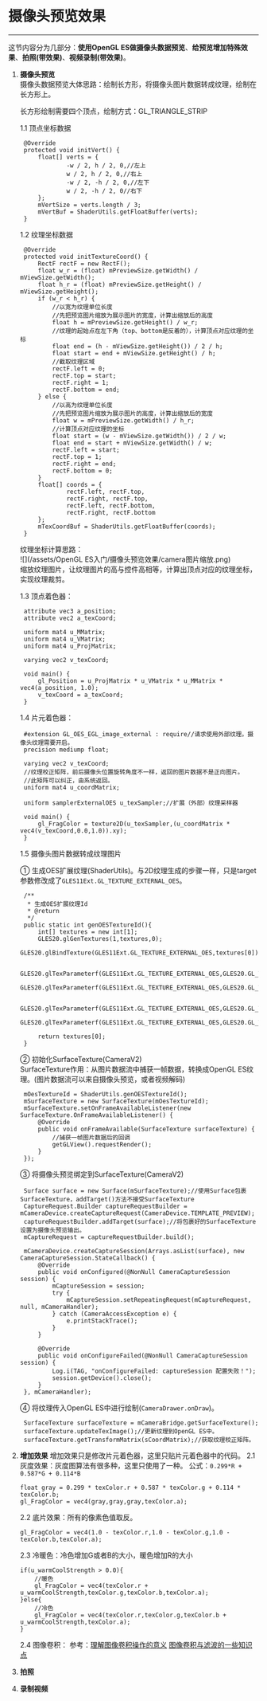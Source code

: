 # 摄像头预览效果

---

这节内容分为几部分：**使用OpenGL ES做摄像头数据预览**、**给预览增加特殊效果**、**拍照\(带效果\)**、**视频录制\(带效果\)**。

1. **摄像头预览**  
    摄像头数据预览大体思路：绘制长方形，将摄像头图片数据转成纹理，绘制在长方形上。

   长方形绘制需要四个顶点，绘制方式：GL\_TRIANGLE\_STRIP

   1.1 顶点坐标数据

   ```
    @Override
    protected void initVert() {
        float[] verts = {
                -w / 2, h / 2, 0,//左上
                w / 2, h / 2, 0,//右上
                -w / 2, -h / 2, 0,//左下
                w / 2, -h / 2, 0//右下
        };
        mVertSize = verts.length / 3;
        mVertBuf = ShaderUtils.getFloatBuffer(verts);
    }
   ```

   1.2 纹理坐标数据

   ```
    @Override
    protected void initTextureCoord() {
        RectF rectF = new RectF();
        float w_r = (float) mPreviewSize.getWidth() / mViewSize.getWidth();
        float h_r = (float) mPreviewSize.getHeight() / mViewSize.getHeight();
        if (w_r < h_r) {
            //以宽为纹理单位长度
            //先把预览图片缩放为展示图片的宽度，计算出缩放后的高度
            float h = mPreviewSize.getHeight() / w_r;
            //纹理的起始点在左下角（top、bottom是反着的），计算顶点对应纹理的坐标
            float end = (h - mViewSize.getHeight()) / 2 / h;
            float start = end + mViewSize.getHeight() / h;
            //截取纹理区域
            rectF.left = 0;
            rectF.top = start;
            rectF.right = 1;
            rectF.bottom = end;
        } else {
            //以高为纹理单位长度
            //先把预览图片缩放为展示图片的高度，计算出缩放后的宽度
            float w = mPreviewSize.getWidth() / h_r;
            //计算顶点对应纹理的坐标
            float start = (w - mViewSize.getWidth()) / 2 / w;
            float end = start + mViewSize.getWidth() / w;
            rectF.left = start;
            rectF.top = 1;
            rectF.right = end;
            rectF.bottom = 0;
        }
        float[] coords = {
                rectF.left, rectF.top,
                rectF.right, rectF.top,
                rectF.left, rectF.bottom,
                rectF.right, rectF.bottom
        };
        mTexCoordBuf = ShaderUtils.getFloatBuffer(coords);
    }
   ```

   纹理坐标计算思路：  
    ![](/assets/OpenGL ES入门/摄像头预览效果/camera图片缩放.png)  
    缩放纹理图片，让纹理图片的高与控件高相等，计算出顶点对应的纹理坐标，实现纹理裁剪。

   1.3 顶点着色器：

   ```
    attribute vec3 a_position;
    attribute vec2 a_texCoord;

    uniform mat4 u_MMatrix;
    uniform mat4 u_VMatrix;
    uniform mat4 u_ProjMatrix;

    varying vec2 v_texCoord;

    void main() {
        gl_Position = u_ProjMatrix * u_VMatrix * u_MMatrix * vec4(a_position, 1.0);
        v_texCoord = a_texCoord;
    }
   ```

   1.4 片元着色器：

   ```
    #extension GL_OES_EGL_image_external : require//请求使用外部纹理。摄像头纹理需要开启。
    precision mediump float;

    varying vec2 v_texCoord;
    //纹理校正矩阵，前后摄像头位置旋转角度不一样，返回的图片数据不是正向图片。
    //此矩阵可以纠正，由系统返回。
    uniform mat4 u_coordMatrix;

    uniform samplerExternalOES u_texSampler;//扩展（外部）纹理采样器

    void main() {
        gl_FragColor = texture2D(u_texSampler,(u_coordMatrix * vec4(v_texCoord,0.0,1.0)).xy);
    }
   ```

   1.5 摄像头图片数据转成纹理图片  
    
    ① 生成OES扩展纹理\(ShaderUtils\)。与2D纹理生成的步骤一样，只是target参数修改成了`GLES11Ext.GL_TEXTURE_EXTERNAL_OES`。

   ```
    /**
     * 生成OES扩展纹理Id
     * @return
     */
    public static int genOESTextureId(){
        int[] textures = new int[1];
        GLES20.glGenTextures(1,textures,0);
        GLES20.glBindTexture(GLES11Ext.GL_TEXTURE_EXTERNAL_OES,textures[0]);

        GLES20.glTexParameterf(GLES11Ext.GL_TEXTURE_EXTERNAL_OES,GLES20.GL_TEXTURE_MIN_FILTER,GLES20.GL_NEAREST);
        GLES20.glTexParameterf(GLES11Ext.GL_TEXTURE_EXTERNAL_OES,GLES20.GL_TEXTURE_MAG_FILTER,GLES20.GL_LINEAR);

        GLES20.glTexParameterf(GLES11Ext.GL_TEXTURE_EXTERNAL_OES,GLES20.GL_TEXTURE_WRAP_S,GLES20.GL_CLAMP_TO_EDGE);
        GLES20.glTexParameterf(GLES11Ext.GL_TEXTURE_EXTERNAL_OES,GLES20.GL_TEXTURE_WRAP_T,GLES20.GL_CLAMP_TO_EDGE);

        return textures[0];
    }
   ```

   ② 初始化SurfaceTexture\(CameraV2\)  
    SurfaceTexture作用：从图片数据流中捕获一帧数据，转换成OpenGL ES纹理。\(图片数据流可以来自摄像头预览，或者视频解码\)

   ```
    mOesTextureId = ShaderUtils.genOESTextureId();
    mSurfaceTexture = new SurfaceTexture(mOesTextureId);
    mSurfaceTexture.setOnFrameAvailableListener(new SurfaceTexture.OnFrameAvailableListener() {
        @Override
        public void onFrameAvailable(SurfaceTexture surfaceTexture) {
            //捕获一帧图片数据后的回调
            getGLView().requestRender();
        }
    });
   ```

   ③ 将摄像头预览绑定到SurfaceTexture\(CameraV2\)

   ```
    Surface surface = new Surface(mSurfaceTexture);//使用Surface包裹SurfaceTexture，addTarget()方法不接受SurfaceTexture
    CaptureRequest.Builder captureRequestBuilder = mCameraDevice.createCaptureRequest(CameraDevice.TEMPLATE_PREVIEW);
    captureRequestBuilder.addTarget(surface);//将包裹好的SurfaceTexture设置为摄像头预览输出。
    mCaptureRequest = captureRequestBuilder.build();

    mCameraDevice.createCaptureSession(Arrays.asList(surface), new CameraCaptureSession.StateCallback() {
        @Override
        public void onConfigured(@NonNull CameraCaptureSession session) {
            mCaptureSession = session;
            try {
                mCaptureSession.setRepeatingRequest(mCaptureRequest, null, mCameraHandler);
            } catch (CameraAccessException e) {
                e.printStackTrace();
            }
        }

        @Override
        public void onConfigureFailed(@NonNull CameraCaptureSession session) {
            Log.i(TAG, "onConfigureFailed: captureSession 配置失败！");
            session.getDevice().close();
        }
    }, mCameraHandler);
   ```

   ④ 将纹理传入OpenGL ES中进行绘制(`CameraDrawer.onDraw`)。

   ```
    SurfaceTexture surfaceTexture = mCameraBridge.getSurfaceTexture();
    surfaceTexture.updateTexImage();//更新纹理到OpenGL ES中。
    surfaceTexture.getTransformMatrix(sCoordMatrix);//获取纹理校正矩阵。
   ```

2. **增加效果**
    增加效果只是修改片元着色器，这里只贴片元着色器中的代码。
    2.1 灰度效果：灰度图算法有很多种，这里只使用了一种。
    公式：`0.299*R + 0.587*G + 0.114*B`
    ```
    float gray = 0.299 * texColor.r + 0.587 * texColor.g + 0.114 * texColor.b;
	gl_FragColor = vec4(gray,gray,gray,texColor.a);
    ```
    2.2 底片效果：所有的像素色值取反。
    ```
    gl_FragColor = vec4(1.0 - texColor.r,1.0 - texColor.g,1.0 - texColor.b,texColor.a);
    ```
    2.3 冷暖色：冷色增加G或者B的大小，暖色增加R的大小
    ```
    if(u_warmCoolStrength > 0.0){
	    //暖色
	    gl_FragColor = vec4(texColor.r + u_warmCoolStrength,texColor.g,texColor.b,texColor.a);
	}else{
	    //冷色
	    gl_FragColor = vec4(texColor.r,texColor.g,texColor.b + u_warmCoolStrength,texColor.a);
	}
    ```
    2.4 图像卷积：
    参考：[理解图像卷积操作的意义](http://blog.csdn.net/chaipp0607/article/details/72236892)
    [图像卷积与滤波的一些知识点](http://blog.csdn.net/zouxy09/article/details/49080029)
3. **拍照**

4. **录制视频**



